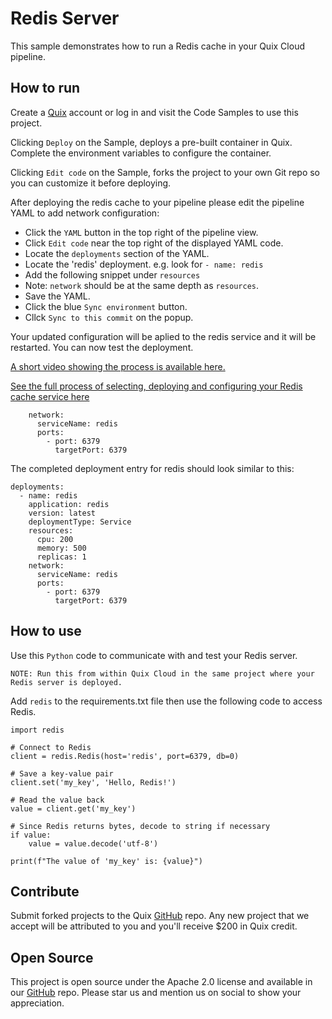# Redis Server

This sample demonstrates how to run a Redis cache in your Quix Cloud pipeline.

## How to run

Create a [Quix](https://portal.platform.quix.io/signup?xlink=github) account or log in and visit the Code Samples to use this project.

Clicking `Deploy` on the Sample, deploys a pre-built container in Quix. Complete the environment variables to configure the container.

Clicking `Edit code` on the Sample, forks the project to your own Git repo so you can customize it before deploying.


After deploying the redis cache to your pipeline please edit the pipeline YAML to add network configuration:

 - Click the `YAML` button in the top right of the pipeline view.
 - Click `Edit code` near the top right of the displayed YAML code.
 - Locate the `deployments` section of the YAML.
 - Locate the 'redis' deployment. e.g. look for `- name: redis`
 - Add the following snippet under `resources`
 - Note: `network` should be at the same depth as `resources`.
 - Save the YAML.
 - Click the blue `Sync environment` button.
 - Cllck `Sync to this commit` on the popup.
 
Your updated configuration will be aplied to the redis service and it will be restarted. You can now test the deployment.

[A short video showing the process is available here.](https://youtu.be/bZIwPWhR0iU)

[See the full process of selecting, deploying and configuring your Redis cache service here](https://youtu.be/iP1xDQyNqd4)

```
    network:
      serviceName: redis
      ports:
        - port: 6379
          targetPort: 6379
```

The completed deployment entry for redis should look similar to this:

```
deployments:
  - name: redis
    application: redis
    version: latest
    deploymentType: Service
    resources:
      cpu: 200
      memory: 500
      replicas: 1
    network:
      serviceName: redis
      ports:
        - port: 6379
          targetPort: 6379
```

## How to use

Use this `Python` code to communicate with and test your Redis server.

`NOTE: Run this from within Quix Cloud in the same project where your Redis server is deployed.`

Add `redis` to the requirements.txt file then use the following code to access Redis.

```
import redis

# Connect to Redis
client = redis.Redis(host='redis', port=6379, db=0)

# Save a key-value pair
client.set('my_key', 'Hello, Redis!')

# Read the value back
value = client.get('my_key')

# Since Redis returns bytes, decode to string if necessary
if value:
    value = value.decode('utf-8')

print(f"The value of 'my_key' is: {value}")
```

## Contribute

Submit forked projects to the Quix [GitHub](https://github.com/quixio/quix-samples) repo. Any new project that we accept will be attributed to you and you'll receive $200 in Quix credit.

## Open Source

This project is open source under the Apache 2.0 license and available in our [GitHub](https://github.com/quixio/quix-samples) repo. Please star us and mention us on social to show your appreciation.